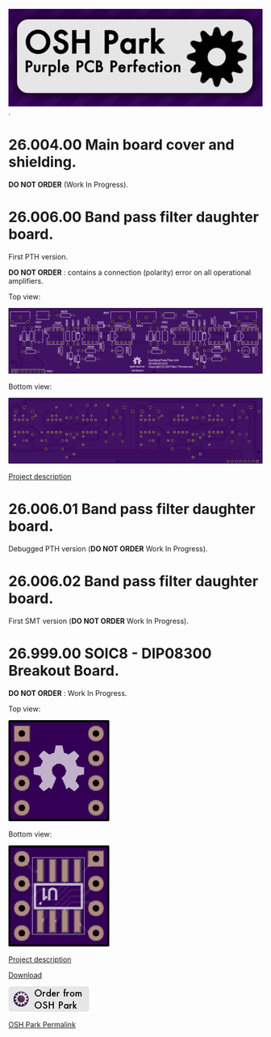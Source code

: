 ![OSH_Park_logo](OSH_Park_logo.jpg).

# 26.004.00 Main board cover and shielding.

**DO NOT ORDER** (Work In Progress).


# 26.006.00 Band pass filter daughter board.

First PTH version.

**DO NOT ORDER** : contains a connection (polarity) error on all operational amplifiers.

Top view:

![Top view](26-006-00/26-006-00_top_large.png)

Bottom view:

![Bottom view](26-006-00/26-006-00_bottom_large.png)

[Project description](26-006-00/README.md)


# 26.006.01 Band pass filter daughter board.

Debugged PTH version (**DO NOT ORDER** Work In Progress).


# 26.006.02 Band pass filter daughter board.

First SMT version (**DO NOT ORDER** Work In Progress).


# 26.999.00 SOIC8 - DIP08300 Breakout Board.

**DO NOT ORDER** : Work In Progress.

Top view:

![Top view](26-999-00/26-999-00_top_large.png)

Bottom view:

![Bottom view](26-999-00/26-999-00_bottom_large.png)

[Project description](26-999-00/README.md)

[Download](https://644db4de3505c40a0444-327723bce298e3ff5813fb42baeefbaa.ssl.cf1.rackcdn.com/28610e09c89701eb2a626645b83d8dd6.zip)

[![Order board](badge.png)](https://oshpark.com/shared_projects/yK5TL8nq/order)

[OSH Park Permalink](https://oshpark.com/shared_projects/yK5TL8nq)


